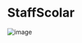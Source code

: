 # StaffScolar
![image](https://github.com/KerwinAngeles/Proyecto-StaffScolar/assets/133922161/bea34636-a027-4a43-b71f-0cfce85f7c04)


